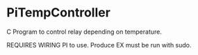 # PiTempController
C Program to control relay depending on temperature. 


REQUIRES WIRING PI to use. 
Produce EX must be run with sudo. 

